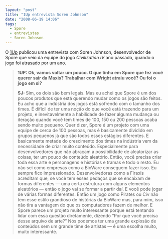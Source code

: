 ```yaml
---
layout: "post"
title: "1Up entrevista Soren Johnson"
date: "2008-06-19 14:06"
tags:
  - Spore
  - entrevistas
  - Soren Johnson
---
```


O [1Up](http://www.1up.com/do/feature?cId=3168266) publicou uma entrevista com Soren Johnson, desenvolvedor de Spore que veio da equipe do jogo _Civilization IV_ ano passado, quando o jogo foi atrasado por um ano.

> **1UP: Ok, vamos voltar um pouco. O que tinha em Spore que fez você querer sair da Maxis? Trabalhar com Wright atraiu você? Ou foi o jogo em si?**
>
> **SJ:** Sim, os dois são bem legais. Mas eu achei que Spore é um dos poucos produtos que está querendo mudar como os jogos são feitos. Eu acho que a indústria dos jogos está sofrendo com o tamanho dos times. É difícil de ter uma noção do que você está trazendo para um projeto, e inevitavelmente a habilidade de fazer alguma mudança ou iteração quando você tem times de 100, 150 ou 200 pessoas acaba sendo muito pequeno. Quer dizer, Spore é um projeto com uma equipe de cerca de 100 pessoas, mas é basicamente dividido em grupos pequenos já que são todos esses estágios diferentes. E basicamente metade do crescimento dos times na indústria vem da necessidade de criar muito conteúdo. Especialmente para desenvolvedores que não abraçam a possibilidade de aleatorizar as coisas, ter um pouco de conteúdo aleatório. Então, você precisa criar toda essa arte e personagens e histórias e tramas e todo o resto. Eu não sei como empresas como a BioWare conseguem fazer isso. Eu sempre fico impressionado. Desenvolvedoras como a Firaxis acreditam que, se você tem esses pedaços que se encaixam de formas diferentes — uma certa estrutura com alguns elementos aleatórios — então o jogo vai se formar a partir daí. E você pode jogar de várias formas diferentes. Então um jogo como Pirates ou Civ não tem esse estilo grandioso de histórias da BioWare mas, para mim, isso não tira a vantagem do que os computadores fazem de melhor. E Spore parece um projeto muito interessante porque está tentando lidar com essa questão diretamente, dizendo “Por que você precisa desse arquivo de arte?” Nós podemos ter uma grande explosão de conteúdos sem um grande time de artistas — é uma escolha muito, muito interessante.

